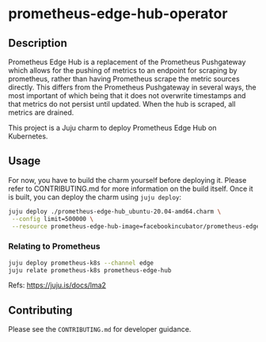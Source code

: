 # prometheus-edge-hub-operator

## Description

Prometheus Edge Hub is a replacement of the Prometheus Pushgateway which allows for the pushing of 
metrics to an endpoint for scraping by prometheus, rather than having Prometheus scrape the metric 
sources directly. This differs from the Prometheus Pushgateway in several ways, the most important 
of which being that it does not overwrite timestamps and that metrics do not persist until updated. 
When the hub is scraped, all metrics are drained.

This project is a Juju charm to deploy Prometheus Edge Hub on Kubernetes.


## Usage

For now, you have to build the charm yourself before deploying it. Please refer to CONTRIBUTING.md
for more information on the build itself. Once it is built, you can deploy the charm using 
`juju deploy`: 

```bash
juju deploy ./prometheus-edge-hub_ubuntu-20.04-amd64.charm \
 --config limit=500000 \
 --resource prometheus-edge-hub-image=facebookincubator/prometheus-edge-hub:1.1.0
```

### Relating to Prometheus

```bash
juju deploy prometheus-k8s --channel edge
juju relate prometheus-k8s prometheus-edge-hub
```

Refs: https://juju.is/docs/lma2

## Contributing

Please see the `CONTRIBUTING.md` for developer guidance.
